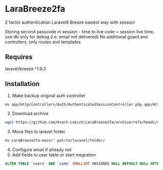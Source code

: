 # LaraBreeze2fa
2 factor authentication Laravel8 Breeze easiest way with session

Storing second passcode in session - time to live code = session live time, use db only for debug (i.e. email not delivered)
No additional guard and controllers, only routes and templates

## Requires
laravel/breeze ^1.9.2

## Installation
1. Make backup original auth controller
```sh
mv app/Http/Controllers/Auth/AuthenticatedSessionController.php app/Http/Controllers/Auth/AuthenticatedSessionController.old
```
2. Download archive
```sh
wget https://github.com/Kvach-Lukich/LaraBreeze2fa/archive/refs/heads/main.zip
```
3. Move files to laravel folder
```sh
mv LaraBreeze2fa-main/* pat/to/laravel/folder/
```
4. Configure email if already not
5. Add fields to user table or start megration
~~~~sql
ALTER TABLE `users` ADD `code` SMALLINT UNSIGNED NULL DEFAULT NULL AFTER `remember_token`, ADD `no2fa` BOOLEAN NULL DEFAULT NULL AFTER `code`; 
~~~~
